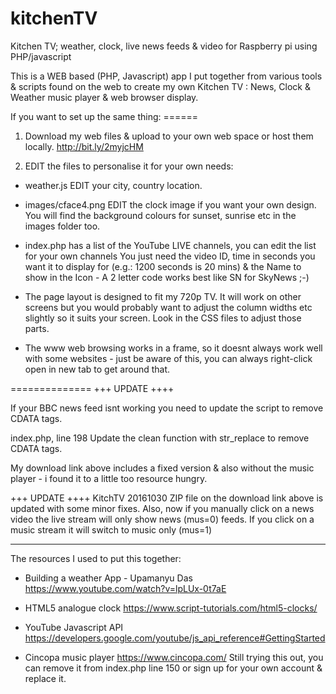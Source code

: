 # kitchenTV
Kitchen TV; weather, clock, live news feeds &amp; video for Raspberry pi using PHP/javascript

This is a WEB based (PHP, Javascript) app I put together from various tools & scripts found on the web to create my own Kitchen TV : News, Clock & Weather music player & web browser display.

If you want to set up the same thing: ======

1) Download my web files & upload to your own web space or host them locally.
http://bit.ly/2myjcHM

2) EDIT the files to personalise it for your own needs:

* weather.js EDIT your city, country location.

* images/cface4.png EDIT the clock image if you want your own design. You will find the background colours for sunset, sunrise etc in the images folder too.

* index.php has a list of the YouTube LIVE channels, you can edit the list for your own channels
You just need the video ID, time in seconds you want it to display for (e.g.: 1200 seconds is 20 mins) & the Name to show in the Icon - A 2 letter code works best like SN for SkyNews ;-)

* The page layout is designed to fit my 720p TV. It will work on other screens but you would probably want to adjust the column widths etc slightly so it suits your screen. Look in the CSS files to adjust those parts. 

* The www web browsing works in a frame, so it doesnt always work well with some websites - just be aware of this, you can always right-click open in new tab to get around that.

==============
+++ UPDATE ++++

If your BBC news feed isnt working you need to update the script to remove CDATA tags.

index.php, line 198
Update the clean function with str_replace to remove CDATA tags.

My download link above includes a fixed version & also without the music player - i found it to a little too resource hungry.

+++ UPDATE ++++
KitchTV 20161030 ZIP file on the download link above is updated with some minor fixes.
Also, now if you manually click on a news video the live stream will only show news (mus=0) feeds. If you click on a music stream it will switch to music only (mus=1)

---------------

The resources I used to put this together:

- Building a weather App - Upamanyu Das
https://www.youtube.com/watch?v=lpLUx-0t7aE

- HTML5 analogue clock
https://www.script-tutorials.com/html5-clocks/

- YouTube Javascript API
https://developers.google.com/youtube/js_api_reference#GettingStarted

- Cincopa music player https://www.cincopa.com/
Still trying this out, you can remove it from index.php line 150 or sign up for your own account & replace it.
